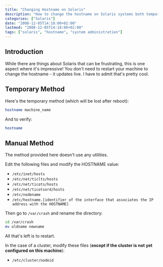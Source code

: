 ```yaml
---
title: "Changing Hostname on Solaris"
description: "How to change the hostname on Solaris systems both temporarily and permanently without requiring a reboot."
categories: ["Solaris"]
date: "2008-12-05T14:18:00+02:00"
lastmod: "2008-12-05T14:18:00+02:00"
tags: ["solaris", "hostname", "system administration"]
---
```


## Introduction

While there are things about Solaris that can be frustrating, this is one aspect where it's impressive! You don't need to restart your machine to change the hostname - it updates live. I have to admit that's pretty cool.

## Temporary Method

Here's the temporary method (which will be lost after reboot):

```bash
hostname machine_name
```

And to verify:

```bash
hostname
```

## Manual Method

The method provided here doesn't use any utilities.

Edit the following files and modify the HOSTNAME value:

* `/etc/inet/hosts`
* `/etc/net/ticlts/hosts`
* `/etc/net/ticots/hosts`
* `/etc/net/ticotsord/hosts`
* `/etc/nodename`
* `/etc/hostname.[identifier of the interface that associates the IP address with the HOSTNAME]`

Then go to `/var/crash` and rename the directory:

```bash
cd /var/crash
mv oldname newname
```

All that's left is to restart.

In the case of a cluster, modify these files (**except if the cluster is not yet configured on this machine**):

* `/etc/cluster/nodeid`
